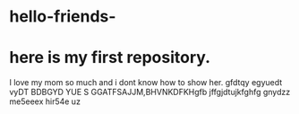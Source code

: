 # hello-friends-
# here is my first repository.
I love my mom so much and i dont know how to show her. 
gfdtqy egyuedt vyDT BDBGYD YUE S GGATFSAJJM,BHVNKDFKHgfb jffgjdtujkfghfg gnydzz me5eeex hir54e uz
